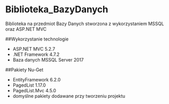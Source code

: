 # Biblioteka_BazyDanych
Biblioteka na przedmiot Bazy Danych stworzona z wykorzystaniem MSSQL oraz ASP.NET MVC

##Wykorzystanie technologie
- ASP.NET MVC 5.2.7
- .NET Framework 4.7.2
- Baza danych MSSQL Server 2017

##Pakiety Nu-Get
- EntityFramework 6.2.0
- PagedList 1.17.0
- PagedList.Mvc 4.5.0
- domyślne pakiety dodawane przy tworzeniu projektu
